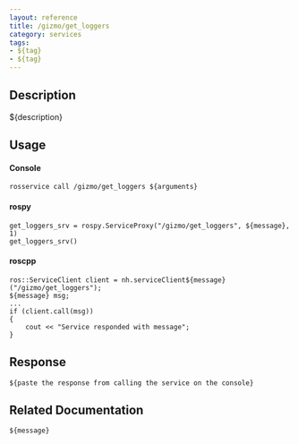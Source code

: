 ```yaml
---
layout: reference
title: /gizmo/get_loggers
category: services
tags: 
- ${tag} 
- ${tag}
---
```


## Description
${description}

## Usage
#### Console
```
rosservice call /gizmo/get_loggers ${arguments}
```

#### rospy
```
get_loggers_srv = rospy.ServiceProxy("/gizmo/get_loggers", ${message}, 1)
get_loggers_srv()
```

#### roscpp
```
ros::ServiceClient client = nh.serviceClient${message}("/gizmo/get_loggers");
${message} msg;
...
if (client.call(msg))
{
    cout << "Service responded with message";
}
```

## Response
```
${paste the response from calling the service on the console}
```

## Related Documentation
``${message}``